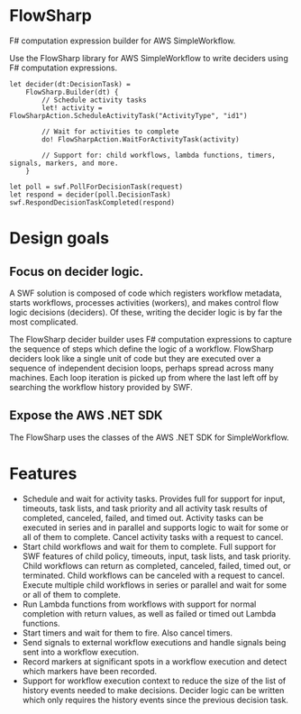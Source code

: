 # FlowSharp
F# computation expression builder for AWS SimpleWorkflow.

Use the FlowSharp library for AWS SimpleWorkflow to write deciders using F# computation expressions.

    let decider(dt:DecisionTask) =
        FlowSharp.Builder(dt) {
            // Schedule activity tasks
            let! activity = FlowSharpAction.ScheduleActivityTask("ActivityType", "id1")

            // Wait for activities to complete
            do! FlowSharpAction.WaitForActivityTask(activity)

            // Support for: child workflows, lambda functions, timers, signals, markers, and more.
        }

    let poll = swf.PollForDecisionTask(request)
    let respond = decider(poll.DecisionTask)
    swf.RespondDecisionTaskCompleted(respond)

# Design goals
## Focus on decider logic. 
A SWF solution is composed of code which registers workflow metadata, starts workflows, processes activities (workers), and makes control flow logic decisions (deciders). Of these, writing the decider logic is by far the most complicated.

The FlowSharp decider builder uses F# computation expressions to capture the sequence of steps which define the logic of a workflow. FlowSharp deciders look like a single unit of code but they are executed over a sequence of independent decision loops, perhaps spread across many machines. Each loop iteration is picked up from where the last left off by searching the workflow history provided by SWF.
		
## Expose the AWS .NET SDK
The FlowSharp uses the classes of the AWS .NET SDK for SimpleWorkflow.
		
# Features
* Schedule and wait for activity tasks. Provides full for support for input, timeouts, task lists, and task priority and all activity task results of completed, canceled, failed, and timed out. Activity tasks can be executed in series and in parallel and supports logic to wait for some or all of them to complete. Cancel activity tasks with a request to cancel.
* Start child workflows and wait for them to complete. Full support for SWF features of child policy, timeouts, input, task lists, and task priority. Child workflows can return as completed, canceled, failed, timed out, or terminated. Child workflows can be canceled with a request to cancel. Execute multiple child workflows in series or parallel and wait for some or all of them to complete.
* Run Lambda functions from workflows with support for normal completion with return values, as well as failed or timed out Lambda functions.
* Start timers and wait for them to fire. Also cancel timers.
* Send signals to external workflow executions and handle signals being sent into a workflow execution.
* Record markers at significant spots in a workflow execution and detect which markers have been recorded.
* Support for workflow execution context to reduce the size of the list of history events needed to make decisions. Decider logic can be written which only requires the history events since the previous decision task.
